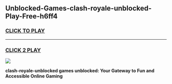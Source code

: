 
## Unblocked-Games-clash-royale-unblocked-Play-Free-h6ff4
<h3>
<a href="https://premium76.site?title=clash-royale-unblocked&ref=10A">CLICK TO PLAY</a></h3>
<hr>

<h3>
<a href="https://premium76.site?title=clash-royale-unblocked&ref=10A">CLICK 2 PLAY</a>
  
</h3>

<a href="https://premium76.site?title=clash-royale-unblocked&ref=10A"><img src="https://clearcache.store/games.png"></a>


**clash-royale-unblocked games unblocked: Your Gateway to Fun and Accessible Online Gaming**
